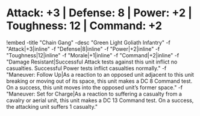 # Attack: +3 | Defense: 8 | Power: +2 | Toughness: 12 | Command: +2

!embed
-title "Chain Gang"
-desc "Green Light Goliath Infantry"
-f "Attack|+3|inline"
-f "Defense|8|inline"
-f "Power|+2|inline"
-f "Toughness|12|inline"
-f "Morale|+1|inline"
-f "Command|+2|inline"
-f "Damage Resistant|Successful Attack tests against this unit inflict no casualties. Successful Power tests inflict casualties normally."
-f "Maneuver: Follow Up|As a reaction to an opposed unit adjacent to this unit breaking or moving out of its space, this unit makes a DC 8 Command test. On a success, this unit moves into the opposed unit’s former space."
-f "Maneuver: Set for Charge|As a reaction to suffering a casualty from a cavalry or aerial unit, this unit makes a DC 13 Command test. On a success, the attacking unit suffers 1 casualty."
